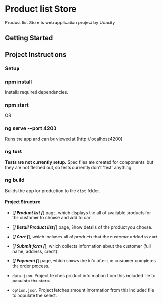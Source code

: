 # Product list Store

Product list Store is web application project by Udacity
## Getting Started
## Project Instructions

### Setup

### npm install

Installs required dependencies.

### npm start
OR
### ng serve --port 4200

Runs the app and can be viewed at [http://localhost:4200]

### ng test

**Tests are not currently setup.**
Spec files are created for components, but they are not fleshed out, so tests currently don't 'test' anything.

### ng build

Builds the app for production to the `dist` folder.


#### Project Structure

- [***] Product list [***] page, which displays the all of available products for the customer to choose and add to cart.
- [***] Detail Product list [***] page, Show details of the product you choose.
- [***] Cart [***], which includes all of products that the customer added to cart.
- [***] Submit form [***], which collects information about the customer (full name, address, credit).
- [***] Payment [***] page, which shows the info after the customer completes the order process.

- `data.json`. Project fetches product information from this included file to populate the store.
- `option.json`. Project fetches amount information from this included file to populate the select.

